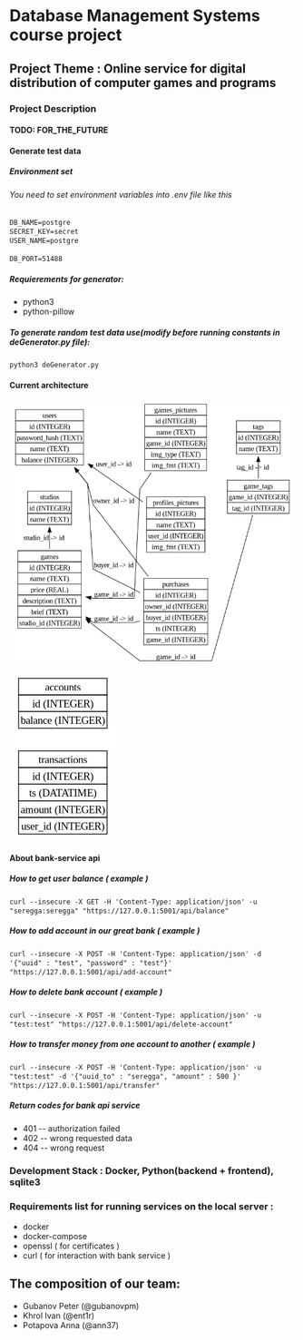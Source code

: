 # Database Management Systems course project

## Project Theme : Online service for digital distribution of computer games and programs

### Project Description

#### TODO: FOR_THE_FUTURE

#### Generate test data

##### Environment set

###### You need to set environment variables into .env file like this

```
DB_NAME=postgre
SECRET_KEY=secret
USER_NAME=postgre

DB_PORT=51488
```

##### Requierements for generator:

- python3
- python-pillow

##### To generate random test data use(modify before running constants in deGenerator.py file):

```
python3 deGenerator.py
```

#### Current architecture

![logical_store_schema](./store-schema.png)

![logical_bank_schema](./bank-schema.png)

#### About bank-service api

##### How to get user balance ( example )

```
curl --insecure -X GET -H 'Content-Type: application/json' -u "seregga:seregga" "https://127.0.0.1:5001/api/balance"
```

##### How to add account in our great bank ( example )

```
curl --insecure -X POST -H 'Content-Type: application/json' -d '{"uuid" : "test", "password" : "test"}' "https://127.0.0.1:5001/api/add-account"
```

##### How to delete bank account ( example )

```
curl --insecure -X POST -H 'Content-Type: application/json' -u "test:test" "https://127.0.0.1:5001/api/delete-account"
```

##### How to transfer money from one account to another ( example )

```
curl --insecure -X POST -H 'Content-Type: application/json' -u "test:test" -d '{"uuid_to" : "seregga", "amount" : 500 }' "https://127.0.0.1:5001/api/transfer"
```

##### Return codes for bank api service

- 401 -- authorization failed
- 402 -- wrong requested data
- 404 -- wrong request

### Development Stack : Docker, Python(backend + frontend), sqlite3

### Requirements list for running services on the local server :

- docker
- docker-compose
- openssl ( for certificates )
- curl ( for interaction with bank service )

## The composition of our team:

- Gubanov Peter (@gubanovpm)
- Khrol Ivan (@ent1r)
- Potapova Anna (@ann37)

